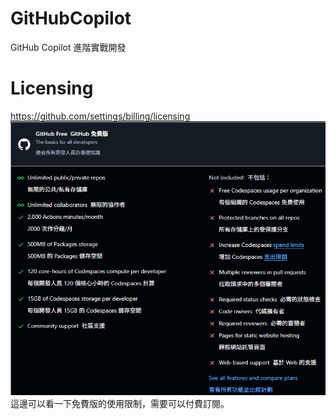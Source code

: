 # GitHubCopilot
GitHub Copilot 進階實戰開發

# Licensing
https://github.com/settings/billing/licensing
![GitHub - Current plan](./images/GitHub_Current_plan.png)
這邊可以看一下免費版的使用限制，需要可以付費訂閱。


